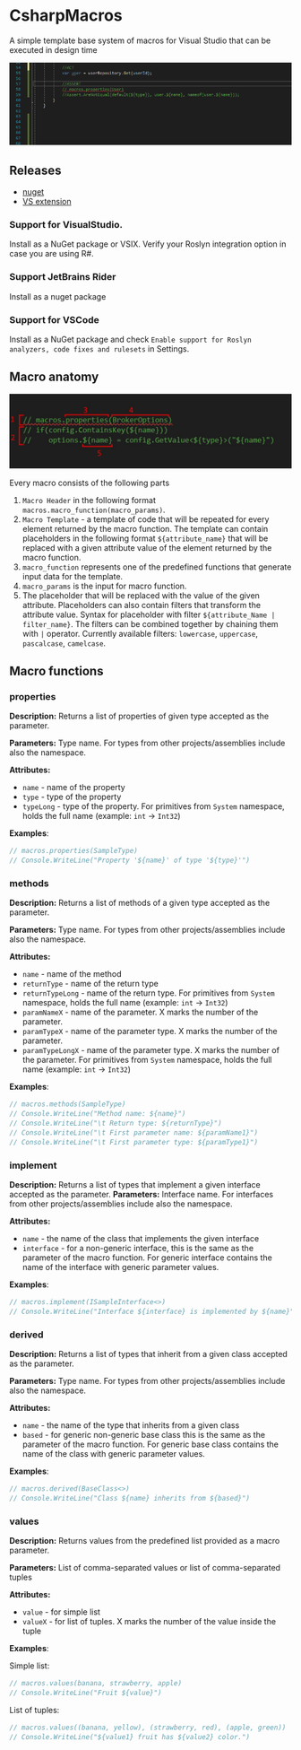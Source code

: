 # CsharpMacros
A simple template base system of macros for Visual Studio that can be executed in design time

![examplle usage](doc/generate_assertions_animated.gif)

## Releases
- [nuget](https://www.nuget.org/packages/CsharpMacros/)
- [VS extension](https://marketplace.visualstudio.com/items?itemName=54748ff9-45fc-43c2-8ec5-cf7912bc3b84.csharpmacros2)

### Support for VisualStudio.
Install as a NuGet package or VSIX. Verify your Roslyn integration option in case you are using R#.

### Support JetBrains Rider
Install as a nuget package

### Support for VSCode
Install as a NuGet package and check `Enable support for Roslyn analyzers, code fixes and rulesets` in Settings.


## Macro anatomy

![macro anatomy](/doc/macro_anatomy.jpg)

Every macro consists of the following parts

1. `Macro Header` in the following format `macros.macro_function(macro_params)`. 
2. `Macro Template` - a template of code that will be repeated for every element returned by the macro function. The template can contain placeholders in the following format `${attribute_name}` that will be replaced with a given attribute value of the element returned by the macro function.
3. `macro_function` represents one of the predefined functions that generate input data for the template. 
4. `macro_params` is the input for macro function.
5. The placeholder that will be replaced with the value of the given attribute. Placeholders can also contain filters that transform the attribute value. Syntax for placeholder with filter `${attribute_Name | filter_name}`. The filters can be combined together by chaining them with `|` operator. Currently available filters: `lowercase`, `uppercase`, `pascalcase`, `camelcase`.


## Macro functions

### properties

**Description:** Returns a list of properties of given type accepted as the parameter. 

**Parameters:** Type name. For types from other projects/assemblies include also the namespace.

**Attributes:**
- `name` - name of the property
- `type` - type of the property
- `typeLong` - type of the property.  For primitives from `System` namespace, holds the full name (example: `int` -> `Int32`)

**Examples**:

```cs
// macros.properties(SampleType)
// Console.WriteLine("Property '${name}' of type '${type}'")
```

### methods
**Description:** Returns a list of methods of a given type accepted as the parameter.

**Parameters:** Type name. For types from other projects/assemblies include also the namespace.

**Attributes:**
- `name` - name of the method
- `returnType` - name of the return type
- `returnTypeLong` - name of the return type. For primitives from `System` namespace, holds the full name (example: `int` -> `Int32`)
- `paramNameX` - name of the parameter.  X marks the number of the parameter.
- `paramTypeX` - name of the parameter type.  X marks the number of the parameter.
- `paramTypeLongX` - name of the parameter type.  X marks the number of the parameter. For primitives from `System` namespace, holds the full name (example: `int` -> `Int32`)


**Examples**:

```cs
// macros.methods(SampleType)
// Console.WriteLine("Method name: ${name}")
// Console.WriteLine("\t Return type: ${returnType}")
// Console.WriteLine("\t First parameter name: ${paramName1}")
// Console.WriteLine("\t First parameter type: ${paramType1}")
```

### implement

**Description:**  Returns a list of types that implement a given interface accepted as the parameter. 
**Parameters:**  Interface name. For interfaces from other projects/assemblies include also the namespace.

**Attributes:**
- `name` - the name of the class that implements the given interface
- `interface` - for a non-generic interface, this is the same as the parameter of the macro function. For generic interface contains the name of the interface with generic parameter values.

**Examples**:
```cs
// macros.implement(ISampleInterface<>)
// Console.WriteLine("Interface ${interface} is implemented by ${name}")
```

### derived
**Description:**  Returns a list of types that inherit from a given class accepted as the parameter.

**Parameters:** Type name. For types from other projects/assemblies include also the namespace.

**Attributes:**
- `name` - the name of the type that inherits from a given class
- `based` - for generic non-generic base class this is the same as the parameter of the macro function. For generic base class contains the name of the class with generic parameter values.

**Examples**:
```cs
// macros.derived(BaseClass<>)
// Console.WriteLine("Class ${name} inherits from ${based}")
```

### values

**Description:**  Returns values from the predefined list provided as a macro parameter. 

**Parameters:** List of comma-separated values or list of comma-separated tuples

**Attributes:**
- `value` - for simple list
- `valueX` - for list of tuples. X marks the number of the value inside the tuple

**Examples**:

Simple list:
```cs
// macros.values(banana, strawberry, apple)
// Console.WriteLine("Fruit ${value}")
```

List of tuples:
```cs
// macros.values((banana, yellow), (strawberry, red), (apple, green))
// Console.WriteLine("${value1} fruit has ${value2} color.")
```